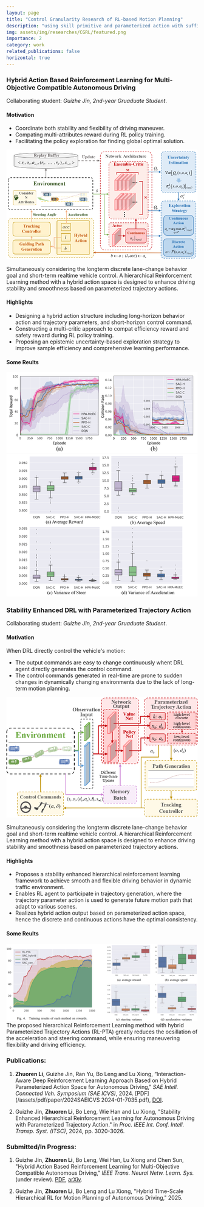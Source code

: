 ```yaml
---
layout: page
title: "Control Granularity Research of RL-based Motion Planning"
description: "using skill primitive and parameterized action with sufficient control granularity for flexible and smooth driving. (From Dec 2023 to now)"
img: assets/img/researches/CGRL/featured.png
importance: 2
category: work
related_publications: false
horizontal: true
---
```


### **Hybrid Action Based Reinforcement Learning for Multi-Objective Compatible Autonomous Driving**
Collaborating student: *Guizhe Jin, 2nd-year Gruaduate Student*.

#### **Motivation**
- Coordinate both stability and flexibility of driving maneuver.
- Compating multi-attributes reward during RL policy training.
- Facilitating the policy exploration for finding global optimal solution.

![png](/assets/img/researches/CGRL/MoEC.png)

Simultaneously considering the longterm discrete lane-change behavior goal and short-term realtime vehicle control. A hierarchical Reinforcement Learning method with a hybrid action space is designed to enhance driving stability and smoothness based on parameterized trajectory actions.

#### **Highlights**
- Designing a hybrid action structure including long-horizon behavior action and trajectory parameters, and short-horizon control command.
- Constructing a multi-critic approach to compat efficiency reward and safety reward during RL policy training.
- Proposing an epistemic uncertainty-based exploration strategy to improve sample efficiency and comprehensive learning performance.

#### **Some Reults**
![png](/assets/img/researches/CGRL/MoEC-train.png)
![png](/assets/img/researches/CGRL/MoEC-test.png)


### **Stability Enhanced DRL with Parameterized Trajectory Action**
Collaborating student: *Guizhe Jin, 2nd-year Gruaduate Student*.

#### **Motivation**
When DRL directly control the vehicle's motion:
- The output commands are easy to change continuously whent DRL agent directly generates the control command.
- The control commands generated in real-time are prone to sudden changes in dynamically changing environments due to the lack of long-term motion planning.

![png](/assets/img/researches/CGRL/RLTPA.png)

Simultaneously considering the longterm discrete lane-change behavior goal and short-term realtime vehicle control. A hierarchical Reinforcement Learning method with a hybrid action space is designed to enhance driving stability and smoothness based on parameterized trajectory actions.

#### **Highlights**
- Proposes a stability enhanced hierarchical reinforcement learning framework to achieve smooth and flexible driving behavior in dynamic traffic environment.
- Enables RL agent to participate in trajectory generation, where the trajectory parameter action is used to generate future motion path that adapt to various scenes.
- Realizes hybrid action output based on parameterized action space, hence the discrete and continuous actions have the optimal consistency.

#### **Some Reults**
![png](/assets/img/researches/CGRL/result-RLPTA.png)
The proposed hierarchical Reinforcement Learning method with hybrid Parameterized Trajectory Actions (RL-PTA) greatly reduces the ocsillation of the acceleration and steering command, while ensuring maneuvering flexibility and driving efficiency.


### **Publications:**
1. **Zhuoren Li**, Guizhe Jin, Ran Yu, Bo Leng and Lu Xiong, “Interaction-Aware Deep Reinforcement Learning Approach Based on Hybrid Parameterized Action Space for Autonomous Driving," *SAE Intell. Connected Veh. Symposium (SAE ICVS)*, 2024. [PDF](/assets/pdf/paper/2024SAEICVS 2024-01-7035.pdf), [DOI](https://www.sae.org/publications/technical-papers/content/2024-01-7035/).

2. Guizhe Jin, **Zhuoren Li**, Bo Leng, Wie Han and Lu Xiong, "Stability Enhanced Hierarchical Reinforcement Learning for Autonomous Driving with Parameterized Trajectory Action." in *Proc. IEEE Int. Conf. Intell. Transp. Syst. (ITSC)*, 2024, pp. 3020-3026.

### **Submitted/In Progress:**
1. Guizhe Jin, **Zhuoren Li**, Bo Leng, Wei Han, Lu Xiong and Chen Sun, "Hybrid Action Based Reinforcement Learning for Multi-Objective Compatible Autonomous Driving,"  *IEEE Trans. Neural Netw. Learn. Sys.* (under review). [PDF](/assets/pdf/paper/Hybrid_Action_Based_Reinforcement_Learning_for_Multi_Objective_Compatible_Autonomous_Driving.pdf), [arXiv](https://arxiv.org/abs/2501.08096).


2. Guizhe Jin, **Zhuoren Li**, Bo Leng and Lu Xiong, "Hybrid Time-Scale Hierarchical RL for Motion Planning of Autonomous Driving," 2025.
